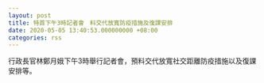```yaml
---
layout: post
title: 特首下午3時記者會　料交代放寬防疫措施及復課安排
date: 2020-05-05 13:40:53.000000000 +08:00
categories: rss
---
```


行政長官林鄭月娥下午3時舉行記者會，預料交代放寬社交距離防疫措施以及復課安排等。
